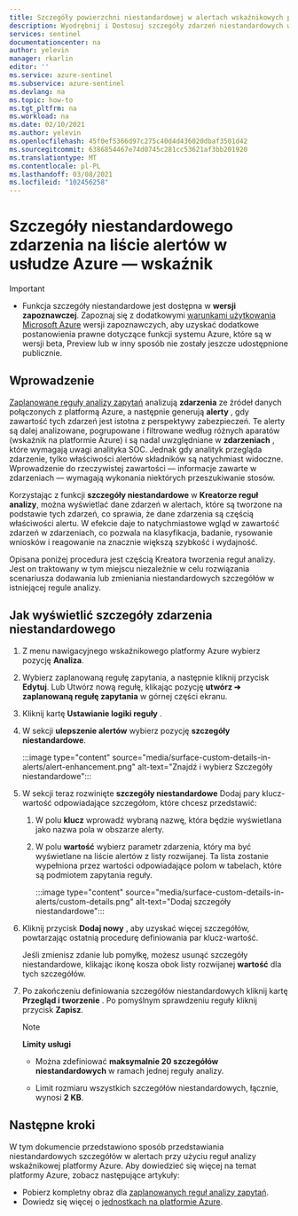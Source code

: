 ```yaml
---
title: Szczegóły powierzchni niestandardowej w alertach wskaźnikowych platformy Azure | Microsoft Docs
description: Wyodrębnij i Dostosuj szczegóły zdarzeń niestandardowych w alertach w regułach analizy wskaźnikowej platformy Azure, aby uzyskać lepsze i pełniejsze informacje o zdarzeniach
services: sentinel
documentationcenter: na
author: yelevin
manager: rkarlin
editor: ''
ms.service: azure-sentinel
ms.subservice: azure-sentinel
ms.devlang: na
ms.topic: how-to
ms.tgt_pltfrm: na
ms.workload: na
ms.date: 02/10/2021
ms.author: yelevin
ms.openlocfilehash: 45f0ef5366d97c275c40d4d436020dbaf3501d42
ms.sourcegitcommit: 6386854467e74d0745c281cc53621af3bb201920
ms.translationtype: MT
ms.contentlocale: pl-PL
ms.lasthandoff: 03/08/2021
ms.locfileid: "102456258"
---
```

# <a name="surface-custom-event-details-in-alerts-in-azure-sentinel"></a>Szczegóły niestandardowego zdarzenia na liście alertów w usłudze Azure — wskaźnik 

> [!IMPORTANT]
>
> - Funkcja szczegóły niestandardowe jest dostępna w **wersji zapoznawczej**. Zapoznaj się z dodatkowymi [warunkami użytkowania Microsoft Azure](https://azure.microsoft.com/support/legal/preview-supplemental-terms/) wersji zapoznawczych, aby uzyskać dodatkowe postanowienia prawne dotyczące funkcji systemu Azure, które są w wersji beta, Preview lub w inny sposób nie zostały jeszcze udostępnione publicznie.

## <a name="introduction"></a>Wprowadzenie

[Zaplanowane reguły analizy zapytań](tutorial-detect-threats-custom.md) analizują **zdarzenia** ze źródeł danych połączonych z platformą Azure, a następnie generują **alerty** , gdy zawartość tych zdarzeń jest istotna z perspektywy zabezpieczeń. Te alerty są dalej analizowane, pogrupowane i filtrowane według różnych aparatów (wskaźnik na platformie Azure) i są nadal uwzględniane w **zdarzeniach** , które wymagają uwagi analityka SOC. Jednak gdy analityk przegląda zdarzenie, tylko właściwości alertów składników są natychmiast widoczne. Wprowadzenie do rzeczywistej zawartości — informacje zawarte w zdarzeniach — wymagają wykonania niektórych przeszukiwanie stosów.

Korzystając z funkcji **szczegóły niestandardowe** w **Kreatorze reguł analizy**, można wyświetlać dane zdarzeń w alertach, które są tworzone na podstawie tych zdarzeń, co sprawia, że dane zdarzenia są częścią właściwości alertu. W efekcie daje to natychmiastowe wgląd w zawartość zdarzeń w zdarzeniach, co pozwala na klasyfikacja, badanie, rysowanie wniosków i reagowanie na znacznie większą szybkość i wydajność.

Opisana poniżej procedura jest częścią Kreatora tworzenia reguł analizy. Jest on traktowany w tym miejscu niezależnie w celu rozwiązania scenariusza dodawania lub zmieniania niestandardowych szczegółów w istniejącej regule analizy.

## <a name="how-to-surface-custom-event-details"></a>Jak wyświetlić szczegóły zdarzenia niestandardowego

1. Z menu nawigacyjnego wskaźnikowego platformy Azure wybierz pozycję **Analiza**.

1. Wybierz zaplanowaną regułę zapytania, a następnie kliknij przycisk **Edytuj**. Lub Utwórz nową regułę, klikając pozycję **utwórz &#10132; zaplanowaną regułę zapytania** w górnej części ekranu.

1. Kliknij kartę **Ustawianie logiki reguły** .

1. W sekcji **ulepszenie alertów** wybierz pozycję **szczegóły niestandardowe**.

    :::image type="content" source="media/surface-custom-details-in-alerts/alert-enhancement.png" alt-text="Znajdź i wybierz Szczegóły niestandardowe":::

1. W sekcji teraz rozwinięte **szczegóły niestandardowe** Dodaj pary klucz-wartość odpowiadające szczegółom, które chcesz przedstawić:

    1. W polu **klucz** wprowadź wybraną nazwę, która będzie wyświetlana jako nazwa pola w obszarze alerty.

    1. W polu **wartość** wybierz parametr zdarzenia, który ma być wyświetlane na liście alertów z listy rozwijanej. Ta lista zostanie wypełniona przez wartości odpowiadające polom w tabelach, które są podmiotem zapytania reguły.
    
        :::image type="content" source="media/surface-custom-details-in-alerts/custom-details.png" alt-text="Dodaj szczegóły niestandardowe":::

1. Kliknij przycisk **Dodaj nowy** , aby uzyskać więcej szczegółów, powtarzając ostatnią procedurę definiowania par klucz-wartość. 

    Jeśli zmienisz zdanie lub pomyłkę, możesz usunąć szczegóły niestandardowe, klikając ikonę kosza obok listy rozwijanej **wartość** dla tych szczegółów.

1. Po zakończeniu definiowania szczegółów niestandardowych kliknij kartę **Przegląd i tworzenie** . Po pomyślnym sprawdzeniu reguły kliknij przycisk **Zapisz**.

    > [!NOTE]
    > 
    >**Limity usługi**
    > - Można zdefiniować **maksymalnie 20 szczegółów niestandardowych** w ramach jednej reguły analizy.
    >
    > - Limit rozmiaru wszystkich szczegółów niestandardowych, łącznie, wynosi **2 KB**.

## <a name="next-steps"></a>Następne kroki
W tym dokumencie przedstawiono sposób przedstawiania niestandardowych szczegółów w alertach przy użyciu reguł analizy wskaźnikowej platformy Azure. Aby dowiedzieć się więcej na temat platformy Azure, zobacz następujące artykuły:
- Pobierz kompletny obraz dla [zaplanowanych reguł analizy zapytań](tutorial-detect-threats-custom.md).
- Dowiedz się więcej o [jednostkach na platformie Azure](entities-in-azure-sentinel.md).
